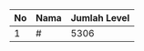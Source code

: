 | No | Nama            | Jumlah Level |
|----|-----------------|--------------|
| 1  | #    |    5306        |
